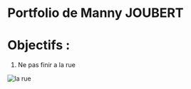 # Portfolio de Manny JOUBERT
# Objectifs :

1. Ne pas finir a la rue


![la rue](https://p16-sign-va.tiktokcdn.com/tos-maliva-avt-0068/fa9127fe97af3e184b1dc486af9dc405~c5_720x720.jpeg?x-expires=1664521200&x-signature=pmPpezaMcBYCKnVVm%2BSlBhWGx%2Fc%3D)
